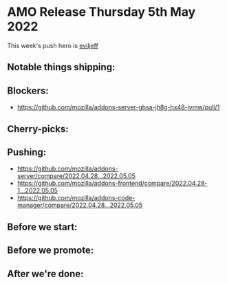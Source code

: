 # AMO Release Thursday 5th May 2022

This week's push hero is [eviljeff](https://github.com/eviljeff)

## Notable things shipping:

## Blockers:
- https://github.com/mozilla/addons-server-ghsa-jh8g-hx48-jvmw/pull/1

## Cherry-picks:

## Pushing:

- https://github.com/mozilla/addons-server/compare/2022.04.28...2022.05.05
- https://github.com/mozilla/addons-frontend/compare/2022.04.28-1...2022.05.05
- https://github.com/mozilla/addons-code-manager/compare/2022.04.28...2022.05.05

## Before we start:

## Before we promote:

## After we're done:

